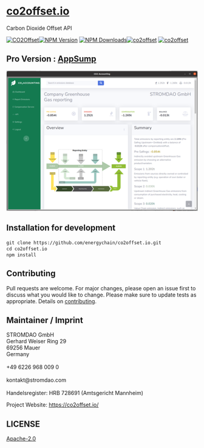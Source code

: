 # [co2offset.io](https://co2offset.io/)
Carbon Dioxide Offset API

[![CO2Offset](https://api.corrently.io/v2.0/ghgmanage/statusimg?host=npm-co2offset.io&svg=1)](https://co2offset.io/badge.html?host=npm-co2offset.io)[![NPM Version](http://img.shields.io/npm/v/co2offset.io.svg?style=flat)](https://www.npmjs.org/package/co2offset.io)
[![NPM Downloads](https://img.shields.io/npm/dm/co2offset.io.svg?style=flat)](https://npmcharts.com/compare/co2offset.io?minimal=true)[![co2offset](https://snapcraft.io/co2offset/badge.svg)](https://snapcraft.io/co2offset)
[![co2offset](https://snapcraft.io/co2offset/trending.svg?name=0)](https://snapcraft.io/co2offset)

## Pro Version : [AppSump](https://appsumo.com/products/co2-accounting-incl-1t-compensation/)

![CO2Accounting](./overview.png)


## Installation for development
```
git clone https://github.com/energychain/co2offset.io.git
cd co2offset.io
npm install
```


## Contributing

Pull requests are welcome. For major changes, please open an issue first to discuss what you would like to change. Please make sure to update tests as appropriate. Details on [contributing](./CONTRIBUTING.md).

## Maintainer / Imprint

<addr>
STROMDAO GmbH  <br/>
Gerhard Weiser Ring 29  <br/>
69256 Mauer  <br/>
Germany  <br/>
  <br/>
+49 6226 968 009 0  <br/>
  <br/>
kontakt@stromdao.com  <br/>
  <br/>
Handelsregister: HRB 728691 (Amtsgericht Mannheim)
</addr>

Project Website: https://co2offset.io/

## LICENSE
[Apache-2.0](./LICENSE)
